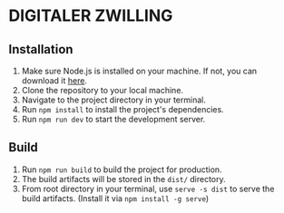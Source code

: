 # DIGITALER ZWILLING

## Installation
1. Make sure Node.js is installed on your machine. If not, you can download it [here](https://nodejs.org/).
2. Clone the repository to your local machine.
3. Navigate to the project directory in your terminal.
4. Run `npm install` to install the project's dependencies.
5. Run `npm run dev` to start the development server.

## Build
1. Run `npm run build` to build the project for production.
2. The build artifacts will be stored in the `dist/` directory.
3. From root directory in your terminal, use `serve -s dist` to serve the build artifacts. (Install it via `npm install -g serve`)